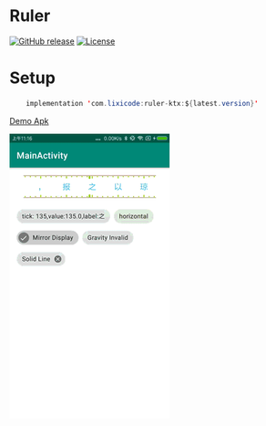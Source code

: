 # Ruler

[![GitHub release](https://img.shields.io/github/release/lixi0912/Ruler.svg)](https://github.com/lixi0912/Ruler/releases/latest)
[![License](https://img.shields.io/github/license/lixi0912/Ruler.svg?style=popout)](https://github.com/lixi0912/Ruler/blob/master/LICENSE)

# Setup


```java
    implementation 'com.lixicode:ruler-ktx:${latest.version}'
```


[Demo Apk](/image/demo.apk)

![](/image/demo.gif)

